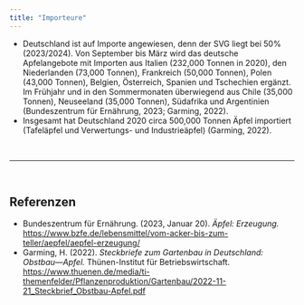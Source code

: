 ```yaml
---
title: "Importeure"
---
```


- Deutschland ist auf Importe angewiesen, denn der SVG liegt bei 50% (2023/2024). Von September bis März wird das deutsche Apfelangebote mit Importen aus Italien (232,000 Tonnen in 2020), den Niederlanden (73,000 Tonnen), Frankreich (50,000 Tonnen), Polen (43,000 Tonnen), Belgien, Österreich, Spanien und Tschechien ergänzt. Im Frühjahr und in den Sommermonaten überwiegend aus Chile (35,000 Tonnen), Neuseeland (35,000 Tonnen), Südafrika und Argentinien (Bundeszentrum für Ernährung, 2023; Garming, 2022).
- Insgesamt hat Deutschland 2020 circa 500,000 Tonnen Äpfel importiert (Tafeläpfel und Verwertungs- und Industrieäpfel) (Garming, 2022).



<br>

---

<br> 

## Referenzen
- Bundeszentrum für Ernährung. (2023, Januar 20). *Äpfel: Erzeugung.* <https://www.bzfe.de/lebensmittel/vom-acker-bis-zum-teller/aepfel/aepfel-erzeugung/>
- Garming, H. (2022). *Steckbriefe zum Gartenbau in Deutschland: Obstbau—Apfel.* Thünen-Institut für Betriebswirtschaft. <https://www.thuenen.de/media/ti-themenfelder/Pflanzenproduktion/Gartenbau/2022-11-21_Steckbrief_Obstbau-Apfel.pdf>

